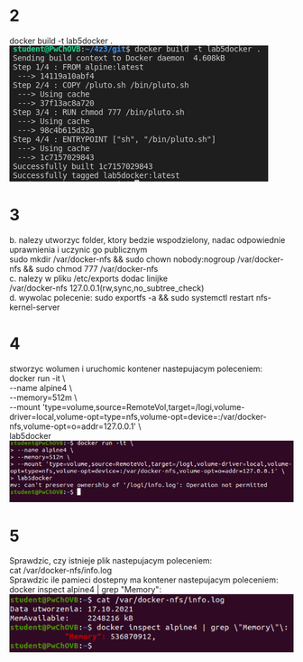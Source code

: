 # 2
docker build -t lab5docker . </br>
<img src="screen1.png" alt="screen wyniku dzialania polecenie" title="screen wyniku dzialania polecenie">
# 3
b. nalezy utworzyc folder, ktory bedzie wspodzielony, nadac odpowiednie uprawnienia i     uczynic go publicznym </br>
sudo mkdir /var/docker-nfs && sudo chown nobody:nogroup /var/docker-nfs && sudo chmod 777 /var/docker-nfs </br>
c. nalezy w pliku /etc/exports dodac linijke </br>
/var/docker-nfs 127.0.0.1(rw,sync,no_subtree_check) </br>
d. wywolac polecenie: sudo exportfs -a && sudo systemctl restart nfs-kernel-server
# 4
stworzyc wolumen i uruchomic kontener nastepujacym poleceniem: </br>
docker run -it \ </br>
--name alpine4 \ </br>
--memory=512m \ </br>
--mount 'type=volume,source=RemoteVol,target=/logi,volume-driver=local,volume-opt=type=nfs,volume-opt=device=:/var/docker-nfs,volume-opt=o=addr=127.0.0.1' \ </br>
lab5docker </br>
<img src="screen2.png" alt="screen wyniku dzialania polecenie" title="screen wyniku dzialania polecenie">
# 5
Sprawdzic, czy istnieje plik nastepujacym poleceniem: </br>
cat /var/docker-nfs/info.log </br>
Sprawdzic ile pamieci dostepny ma kontener nastepujacym poleceniem: </br>
docker inspect alpine4 | grep \"Memory\"\: </br>
<img src="screen3.png" alt="screen wyniku dzialania polecenie" title="screen wyniku dzialania polecenie">
